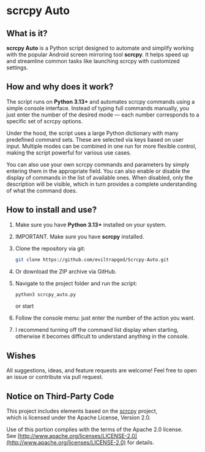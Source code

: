 # scrcpy Auto

## What is it?

**scrcpy Auto** is a Python script designed to automate and simplify working with the popular Android screen mirroring tool **scrcpy**. It helps speed up and streamline common tasks like launching scrcpy with customized settings.

## How and why does it work? 

The script runs on **Python 3.13+** and automates scrcpy commands using a simple console interface. Instead of typing full commands manually, you just enter the number of the desired mode — each number corresponds to a specific set of scrcpy options.

Under the hood, the script uses a large Python dictionary with many predefined command sets. These are selected via keys based on user input. Multiple modes can be combined in one run for more flexible control, making the script powerful for various use cases.

You can also use your own scrcpy commands and parameters by simply entering them in the appropriate field. You can also enable or disable the display of commands in the list of available ones. When disabled, only the description will be visible, which in turn provides a complete understanding of what the command does.

## How to install and use?

1. Make sure you have **Python 3.13+** installed on your system.
2. IMPORTANT. Make sure you have **scrcpy** installed.
3. Clone the repository via git:
   ```bash
   git clone https://github.com/eviltrapgod/Scrcpy-Auto.git
   ```
4. Or download the ZIP archive via GitHub.
5. Navigate to the project folder and run the script:
   ```bash
   python3 scrcpy_auto.py
   ```
   or start 
6. Follow the console menu: just enter the number of the action you want.

7. I recommend turning off the command list display when starting, otherwise it becomes difficult to understand anything in the console.


## Wishes

All suggestions, ideas, and feature requests are welcome! Feel free to open an issue or contribute via pull request.

## Notice on Third-Party Code

This project includes elements based on the [scrcpy](https://github.com/Genymobile/scrcpy) project,  
which is licensed under the Apache License, Version 2.0.

Use of this portion complies with the terms of the Apache 2.0 license.  
See [http://www.apache.org/licenses/LICENSE-2.0](http://www.apache.org/licenses/LICENSE-2.0) for details.

